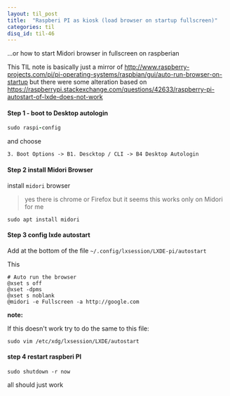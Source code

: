 ```yaml
---
layout: til_post
title:  "Raspberi PI as kiosk (load browser on startup fullscreen)"
categories: til
disq_id: til-46
---
```


...or how to start Midori browser in fullscreen on raspberian


This TIL note is basically just a mirror of
http://www.raspberry-projects.com/pi/pi-operating-systems/raspbian/gui/auto-run-browser-on-startup
but there were some alteration based on
https://raspberrypi.stackexchange.com/questions/42633/raspberry-pi-autostart-of-lxde-does-not-work


#### Step 1 - boot to Desktop autologin


```ruby
sudo raspi-config
```

and choose

```
3. Boot Options -> B1. Descktop / CLI -> B4 Desktop Autologin
```

#### Step 2 install Midori Browser

install `midori` browser 

> yes there is chrome or Firefox but it seems this works only on Midori for me

`sudo apt install midori`


#### Step 3 config lxde autostart

Add at the bottom of the file `~/.config/lxsession/LXDE-pi/autostart`

This

```
# Auto run the browser
@xset s off
@xset -dpms
@xset s noblank
@midori -e Fullscreen -a http://google.com
```


**note:**

If this doesn't work try to do the same to this file:

```
sudo vim /etc/xdg/lxsession/LXDE/autostart 
```

#### step 4 restart raspberi PI

`sudo shutdown -r now`


all should just work
